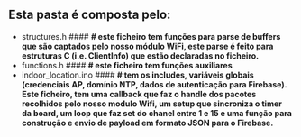 ## Esta pasta é composta pelo:

  * structures.h 	      ####	**# este ficheiro tem funções para parse de buffers que são captados pelo nosso módulo WiFi, este parse é feito para estruturas C (i.e. ClientInfo) que estão declaradas no ficheiro.**
  * functions.h		      	#### **# este ficheiro tem funções auxiliares**
  * indoor_location.ino ####	**# tem os includes, variáveis globais (credenciais AP, domínio NTP, dados de autenticação para Firebase). Este ficheiro, tem uma callback que faz o handle dos pacotes recolhidos pelo nosso modulo Wifi, um setup que sincroniza o timer da board, um loop que faz set do chanel entre 1 e 15 e uma função para construção e envio de payload em formato JSON para o Firebase.**
